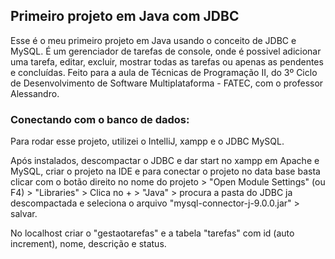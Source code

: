 
## Primeiro projeto em Java com JDBC

Esse é o meu primeiro projeto em Java usando o conceito de JDBC e MySQL.
É um gerenciador de tarefas de console, onde é possivel adicionar uma tarefa, editar, excluir, mostrar todas as tarefas ou apenas as pendentes e concluídas.
Feito para a aula de Técnicas de Programação II, do 3º Ciclo de Desenvolvimento de Software Multiplataforma - FATEC, com o professor Alessandro.


### Conectando com o banco de dados:

Para rodar esse projeto, utilizei o IntelliJ, xampp e o JDBC MySQL.

Após instalados, descompactar o JDBC e dar start no xampp em Apache e MySQL, criar o projeto na IDE e para conectar o projeto no data base basta clicar com o botão direito no nome do projeto > "Open Module Settings" (ou F4) > "Libraries" > Clica no + > "Java" > procura a pasta do JDBC ja descompactada e seleciona o arquivo "mysql-connector-j-9.0.0.jar" > salvar.

No localhost criar o "gestaotarefas" e a tabela "tarefas" com id (auto increment), nome, descrição e status.


